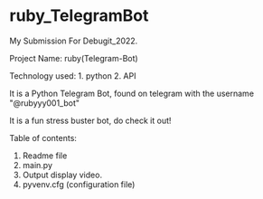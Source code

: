 # ruby_TelegramBot

My Submission For Debugit_2022.

Project Name: ruby(Telegram-Bot)

Technology used: 1. python
                 2. API

It is a Python Telegram Bot, found on telegram with the username "@rubyyy001_bot"

It is a fun stress buster bot, do check it out!

Table of contents:
1. Readme file
2. main.py
3. Output display video.
4. pyvenv.cfg (configuration file)
